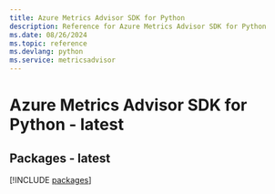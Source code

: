 ```yaml
---
title: Azure Metrics Advisor SDK for Python
description: Reference for Azure Metrics Advisor SDK for Python
ms.date: 08/26/2024
ms.topic: reference
ms.devlang: python
ms.service: metricsadvisor
---
```

# Azure Metrics Advisor SDK for Python - latest
## Packages - latest
[!INCLUDE [packages](metrics-advisor-index.md)]